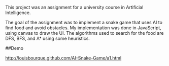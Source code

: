 This project was an assignment for a university course in Artificial Intelligence.

The goal of the assignment was to implement a snake game that uses AI to find food and avoid obstacles.
My implementation was done in JavaScript, using canvas to draw the UI.
The algorithms used to search for the food are DFS, BFS, and A* using some heuristics.

##Demo

http://louisbourque.github.com/AI-Snake-Game/a1.html